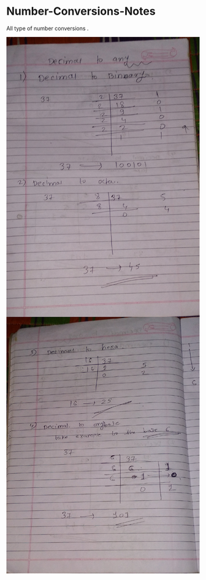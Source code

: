 # Number-Conversions-Notes
All type of number conversions .

<img align="middle" alt="img" width="680px" src="1.jpg" />
<br/>
<img align="middle" alt="img" width="680px" src="2.jpg" />
<br/>
